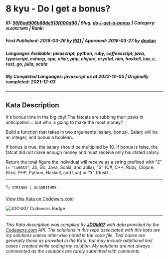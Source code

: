 # 8 kyu - Do I get a bonus?

##### **ID**: [56f6ad906b88de513f000d96](https://www.codewars.com/kata/56f6ad906b88de513f000d96) | **Slug**: [do-i-get-a-bonus](https://www.codewars.com/kata/56f6ad906b88de513f000d96) | **Category**: `ALGORITHMS` | **Rank**: <span style="color:white">8 kyu</span>

##### **First Published**: 2016-03-26 ***by*** [PG1](https://www.codewars.com/users/PG1) | **Approved**: 2016-03-27 ***by*** [dnolan](https://www.codewars.com/users/dnolan)

##### **Languages Available**: javascript, python, ruby, coffeescript, java, typescript, csharp, cpp, elixir, php, clojure, crystal, nim, haskell, lua, c, rust, go, julia, scala

##### **My Completed Languages**: javascript ***as at*** 2022-10-05 | **Originally completed**: 2021-12-03

---

## Kata Description


It's bonus time in the big city! The fatcats are rubbing their paws in anticipation... but who is going to make the most money? 



Build a function that takes in two arguments (salary, bonus). Salary will be an integer, and bonus a boolean.



If bonus is true, the salary should be multiplied by 10. If bonus is false, the fatcat did not make enough money and must receive only his stated salary.



Return the total figure the individual will receive as a string prefixed with "£" (= `"\u00A3"`, JS, Go, Java, Scala, and Julia), "$" (C#, C++, Ruby, Clojure, Elixir, PHP, Python, Haskell, and Lua) or "¥" (Rust).

---


🏷 `STRINGS | ALGORITHMS`


[View this Kata on Codewars.com](https://www.codewars.com/kata/56f6ad906b88de513f000d96)

![](https://www.codewars.com/users/jdold07/badges/large "JDOld07 Codewars Badge")

---

###### *This Kata description was compiled by [**JDOld07**](https://tpstech.dev) with data provided by the [Codewars.com](https://www.codewars.com) API.  The solutions in this repo associated with this kata are my solutions unless otherwise noted in the code file.  Test cases are generally those as provided in the Kata, but may include additional test cases I created while coding my solution.  My solutions are not always commented as the solutions are rarely submitted with comments.*

